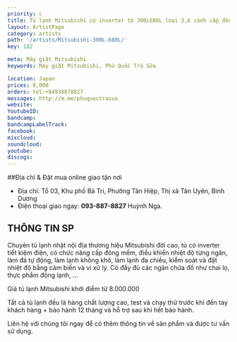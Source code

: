 ```yaml
---
priority: c
title: Tủ lạnh Mitsubishi có inverter từ 300L680L loại 3,6 cánh cấp đông mềm, khử khuẩn
layout: ArtistPage
category: artists
path: '/artists/Mitsubishi-300L-680L/'
key: 182

meta: Máy giặt Mitsubishi
keywords: Máy giặt Mitsubishi, Phú Quốc Trà Sữa

location: Japan
prices: 8,000
orders: tel:+84938878827
messages: http://m.me/phuquoctrasua
website: 
YoutubeID: 
bandcamp: 
bandcampLabelTrack: 
facebook: 
mixcloud: 
soundcloud: 
youtube: 
discogs: 
---
```


##Địa chỉ & Đặt mua online giao tận nơi

- Địa chỉ: Tổ 03, Khu phố Bà Tri, Phường Tân Hiệp, Thị xã Tân Uyên, Bình Dương
- Điện thoại giao ngay: **093-887-8827** Huỳnh Nga.

## THÔNG TIN SP

Chuyên tủ lạnh nhật nội địa thương hiệu Mitsubishi đời cao, tủ có inverter tiết kiệm điện, có chức năng cấp đông mềm, điều khiển nhiệt độ từng ngăn, làm đá tự động, làm lạnh không khô, làm lạnh đa chiều, kiểm soát và đặt nhiệt độ bằng cảm biến và vi xử lý. Có đầy đủ các ngăn chứa đồ như chai lọ, thực phẩm động lạnh, ...

Giá tủ lạnh Mitsubishi khởi điểm từ 8.000.000

Tất cả tủ lạnh đều là hàng chất lượng cao, test và chạy thử trước khi đến tay khách hàng + bảo hành 12 tháng và hỗ trợ sau khi hết bảo hành.

Liên hệ với chúng tôi ngay để có thêm thông tin về sản phẩm và được tư vấn sử dụng.
